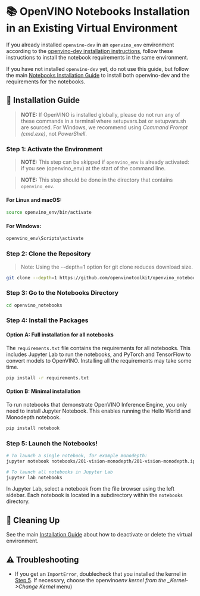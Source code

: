 # 📚 OpenVINO Notebooks Installation in an Existing Virtual Environment

If you already installed `openvino-dev` in an `openvino_env` environment according to the [openvino-dev installation instructions](https://github.com/openvinotoolkit/openvino/blob/master/docs/install_guides/pypi-openvino-dev.md), follow these instructions to install the notebook requirements in the same environment.

If you have not installed `openvino-dev` yet, do not use this guide, but follow the main [Notebooks Installation Guide](https://github.com/openvinotoolkit/openvino_notebooks) to install both openvino-dev and the requirements for the notebooks.


## 📝 Installation Guide

> **NOTE:** If OpenVINO is installed globally, please do not run any of these commands in a terminal where setupvars.bat or setupvars.sh are sourced. For Windows, we recommend using _Command Prompt (cmd.exe)_, not _PowerShell_.

### Step 1: Activate the Environment

> **NOTE:** This step can be skipped if `openvino_env` is already activated: if you see (openvino_env) at the start of the command line.

> **NOTE:** This step should be done in the directory that contains `openvino_env`.

#### For Linux and macOS:

```bash
source openvino_env/bin/activate
```

#### For Windows:

```bash
openvino_env\Scripts\activate
```

### Step 2: Clone the Repository

> Note: Using the --depth=1 option for git clone reduces download size.

```bash
git clone --depth=1 https://github.com/openvinotoolkit/openvino_notebooks.git
```

### Step 3: Go to the Notebooks Directory
```bash
cd openvino_notebooks
```

### Step 4: Install the Packages


#### Option A: Full installation for all notebooks

The `requirements.txt` file contains the requirements for all notebooks. This includes Jupyter Lab to run the notebooks, and PyTorch and TensorFlow to convert models to OpenVINO. Installing all the requirements may take some time.

```bash
pip install -r requirements.txt
```

#### Option B: Minimal installation

To run notebooks that demonstrate OpenVINO Inference Engine, you only need to install Jupyter Notebook. This enables running the Hello World and Monodepth notebook.

```bash
pip install notebook
```

### Step 5: Launch the Notebooks!

```bash
# To launch a single notebook, for example monodepth:
jupyter notebook notebooks/201-vision-monodepth/201-vision-monodepth.ipynb

# To launch all notebooks in Jupyter Lab
jupyter lab notebooks
```

In Jupyter Lab, select a notebook from the file browser using the left sidebar. Each notebook is located in a subdirectory within the `notebooks` directory.

## 🧹 Cleaning Up

See the main [Installation Guide](https://github.com/openvinotoolkit/openvino_notebooks) about how to deactivate or delete the virtual environment.

## ⚠️ Troubleshooting

- If you get an `ImportError`, doublecheck that you installed the kernel in [Step 5](#step-5-install-the-virtualenv-kernel-in-jupyter). If necessary, choose the openvino*env kernel from the \_Kernel->Change Kernel* menu)
